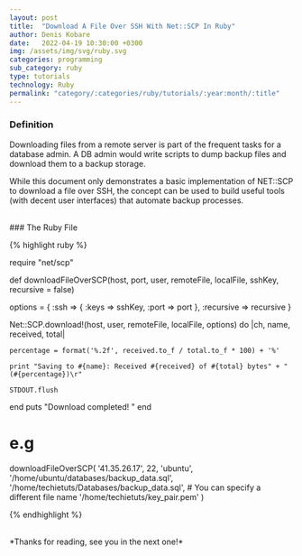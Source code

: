 ```yaml
---
layout: post
title:  "Download A File Over SSH With Net::SCP In Ruby"
author: Denis Kobare
date:   2022-04-19 10:30:00 +0300
img: /assets/img/svg/ruby.svg
categories: programming
sub_category: ruby
type: tutorials
technology: Ruby
permalink: "category/:categories/ruby/tutorials/:year:month/:title"
---
```


### Definition

Downloading files from a remote server is part of the frequent tasks for a database admin. A DB admin would write scripts to dump backup files and download them to a backup storage.

While this document only demonstrates a basic implementation of NET::SCP to download a file over SSH, the concept can be used to build useful tools (with decent user interfaces) that automate backup processes.

  
<br>
### The Ruby File

{% highlight ruby %}

require "net/scp"

def downloadFileOverSCP(host, port, user, remoteFile, localFile, sshKey, recursive = false)

  options = {
      :ssh => {
          :keys => sshKey,
          :port => port
      },
      :recursive => recursive
  }

  Net::SCP.download!(host, user, remoteFile, localFile, options) do |ch, name, received, total|

    percentage = format('%.2f', received.to_f / total.to_f * 100) + '%'

    print "Saving to #{name}: Received #{received} of #{total} bytes" + " (#{percentage})\r"

    STDOUT.flush
  end
  puts "Download completed! "
end

# e.g

downloadFileOverSCP(
    '41.35.26.17',
    22,
    'ubuntu',
    '/home/ubuntu/databases/backup_data.sql',
    '/home/techietuts/Databases/backup_data.sql', # You can specify a different file name
    '/home/techietuts/key_pair.pem'
)

{% endhighlight %} 



<br>
*Thanks for reading, see you in the next one!*
